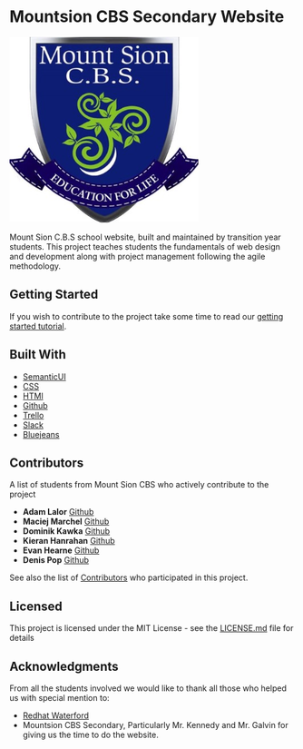 # Mountsion CBS Secondary Website

![School Logo](assets/images/crest.jpg)

Mount Sion C.B.S school website, built and maintained by transition year students. This project teaches students the fundamentals of web design and development along with project management following the agile methodology.

## Getting Started

If you wish to contribute to the project take some time to read our [getting started tutorial](./docs/Tutorial.md).

## Built With

* [SemanticUI](https://semantic-ui.com/) 
* [CSS](https://en.wikipedia.org/wiki/Cascading_Style_Sheets)
* [HTMl](https://en.wikipedia.org/wiki/HTML)
* [Github](https://www.github.com)
* [Trello](https://www.trello.com)
* [Slack](https://www.slack.com)
* [Bluejeans](https://www.bluejeans.com)

## Contributors

A list of students from Mount Sion CBS who actively contribute to the project

* **Adam Lalor** [Github](https://github.com/AdamLalor)
* **Maciej Marchel** [Github](https://github.com/maciejmarchel12)
* **Dominik Kawka** [Github](https://github.com/dominikkawka)
* **Kieran Hanrahan** [Github](https://github.com/kieranhanrahan)
* **Evan Hearne** [Github](https://github.com/evanhearne)
* **Denis Pop** [Github](https://github.com/denispop9)

See also the list of [Contributors](https://github.com/MountSionCBSSecondary/SchoolWebsite/graphs/contributors) who participated in this project.

## Licensed
  
This project is licensed under the MIT License - see the [LICENSE.md](https://github.com/MountSionCBSSecondary/SchoolWebsite/blob/master/LICENCE.md) file for details

## Acknowledgments

From all the students involved we would like to thank all those who helped us with special mention to:

* [Redhat Waterford](https://twitter.com/redhatmobile)
* Mountsion CBS Secondary, Particularly Mr. Kennedy and Mr. Galvin for giving us the time to do the website.